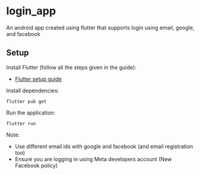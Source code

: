 # login_app

An android app created using flutter that supports login using email, google, and facebook

## Setup
Install Flutter (follow all the steps given in the guide):
- [Flutter setup guide](https://docs.flutter.dev/get-started/install)

Install dependencies:
```
flutter pub get
```
Run the application:
```
flutter run
```

Note:
- Use different email ids with google and facebook (and email registration too)
- Ensure you are logging in using Meta developers account (New Facebook policy)

